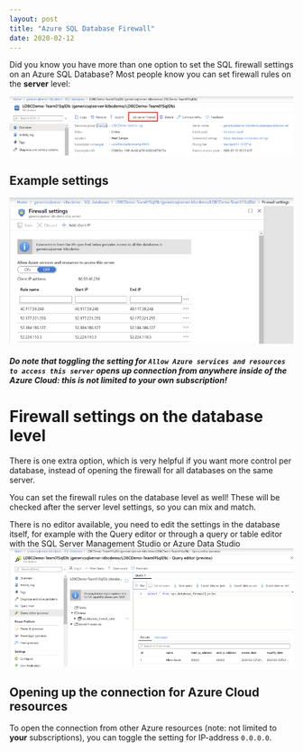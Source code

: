 ```yaml
---
layout: post
title: "Azure SQL Database Firewall"
date: 2020-02-12
---
```


Did you know you have more than one option to set the SQL firewall settings on an Azure SQL Database? Most people know you can set firewall rules on the **server** level:

![Firewall rules on the database level](/images/20200212/20200212_01_ServerFirewallRules.png)  

## Example settings
![Example of Firewall rules on the server level](/images/20200212/20200212_01_ServerFirewallRulesExample.png)  

##### Do note that toggling the setting for `Allow Azure services and resources to access this server` opens up connection from **anywhere** inside of the Azure Cloud: this is not limited to your own subscription!

# Firewall settings on the database level
There is one extra option, which is very helpful if you want more control per database, instead of opening the firewall for all databases on the same server. 

You can set the firewall rules on the database level as well! These will be checked after the server level settings, so you can mix and match. 

There is no editor available, you need to edit the settings in the database itself, for example with the Query editor or through a query or table editor with the SQL Server Management Studio or Azure Data Studio
![Firewall rules on the database level](/images/20200212/20200212_02_DatabaseFirewallRules.png)  

## Opening up the connection for Azure Cloud resources
To open the connection from other Azure resources (note: not limited to **your** subscriptions), you can toggle the setting for IP-address `0.0.0.0`.